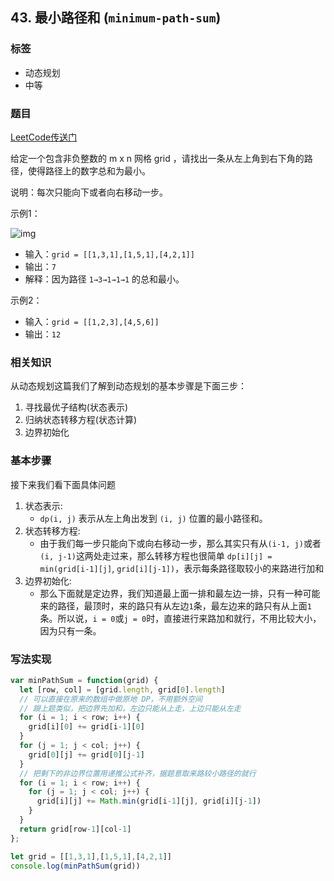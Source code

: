 ## 43. 最小路径和 (`minimum-path-sum`)

### 标签
* 动态规划
* 中等

### 题目
[LeetCode传送门](https://leetcode-cn.com/problems/minimum-path-sum/)

给定一个包含非负整数的 m x n 网格 grid ，请找出一条从左上角到右下角的路径，使得路径上的数字总和为最小。

说明：每次只能向下或者向右移动一步。

示例1：

![img](https://assets.leetcode.com/uploads/2020/11/05/minpath.jpg)

* 输入：`grid = [[1,3,1],[1,5,1],[4,2,1]]`
* 输出：`7`
* 解释：因为路径 `1→3→1→1→1` 的总和最小。

示例2：
* 输入：`grid = [[1,2,3],[4,5,6]]`
* 输出：`12`

### 相关知识
从动态规划这篇我们了解到动态规划的基本步骤是下面三步：
1. 寻找最优子结构(状态表示)
2. 归纳状态转移方程(状态计算)
3. 边界初始化

### 基本步骤
接下来我们看下面具体问题
1. 状态表示:
    * `dp(i, j)` 表示从左上角出发到 `(i, j)` 位置的最小路径和。
2. 状态转移方程:
    * 由于我们每一步只能向下或向右移动一步，那么其实只有从`(i-1, j)`或者`(i, j-1)`这两处走过来，那么转移方程也很简单 `dp[i][j] = min(grid[i-1][j]`, `grid[i][j-1])`，表示每条路径取较小的来路进行加和
3. 边界初始化:
    * 那么下面就是定边界，我们知道最上面一排和最左边一排，只有一种可能来的路径，最顶时，来的路只有从左边`1`条，最左边来的路只有从上面`1`条。所以说，`i = 0`或`j = 0`时，直接进行来路加和就行，不用比较大小，因为只有一条。

### 写法实现
```JavaScript
var minPathSum = function(grid) {
  let [row, col] = [grid.length, grid[0].length]
  // 可以直接在原来的数组中做原地 DP，不用额外空间
  // 跟上题类似，把边界先加和，左边只能从上走，上边只能从左走
  for (i = 1; i < row; i++) {
    grid[i][0] += grid[i-1][0]
  }
  for (j = 1; j < col; j++) {
    grid[0][j] += grid[0][j-1]
  }
  // 把剩下的非边界位置用递推公式补齐，据题意取来路较小路径的就行
  for (i = 1; i < row; i++) {
    for (j = 1; j < col; j++) {
      grid[i][j] += Math.min(grid[i-1][j], grid[i][j-1])
    }
  }
  return grid[row-1][col-1]
};

let grid = [[1,3,1],[1,5,1],[4,2,1]]
console.log(minPathSum(grid))

```